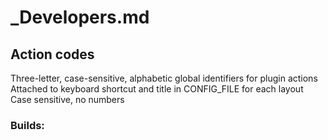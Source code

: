 
# _Developers.md


  Action codes
  -----
  Three-letter, case-sensitive,  alphabetic global identifiers for plugin actions
  Attached to keyboard shortcut and title in CONFIG_FILE for each layout
  Case sensitive, no numbers


### Builds:

